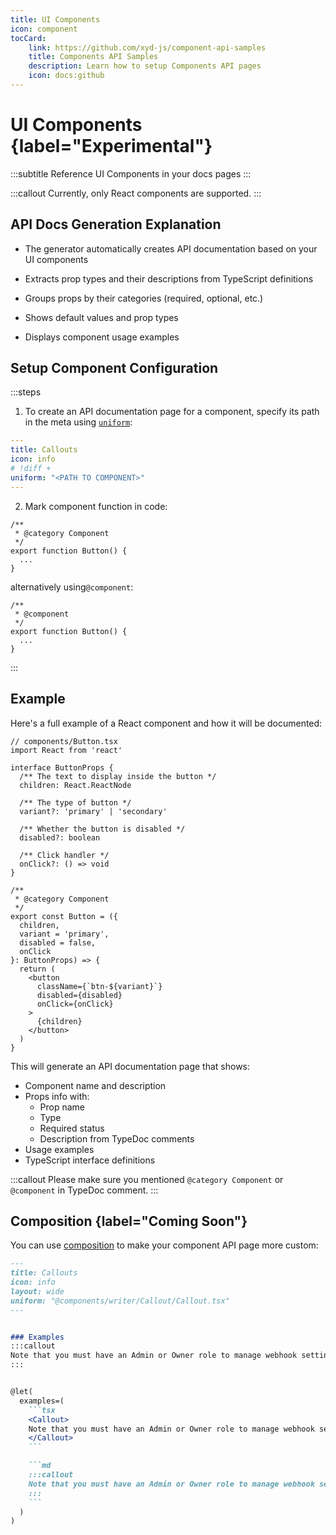 ```yaml
---
title: UI Components
icon: component
tocCard: 
    link: https://github.com/xyd-js/component-api-samples
    title: Components API Samples
    description: Learn how to setup Components API pages
    icon: docs:github
---
```


# UI Components {label="Experimental"}
:::subtitle
Reference UI Components in your docs pages
:::

:::callout
Currently, only React components are supported.
:::

## API Docs Generation Explanation

- The generator automatically creates API documentation based on your UI components

- Extracts prop types and their descriptions from TypeScript definitions

- Groups props by their categories (required, optional, etc.)

- Shows default values and prop types

- Displays component usage examples

## Setup Component Configuration

:::steps
1. To create an API documentation page for a component, specify its path in the meta using [`uniform`](/docs/reference/meta/uniform):

```yaml
---
title: Callouts
icon: info
# !diff +
uniform: "<PATH TO COMPONENT>"
---
```

2. Mark component function in code:
```tsx
/**
 * @category Component
 */
export function Button() {
  ...
}
```

alternatively using`@component`:
```tsx
/**
 * @component
 */
export function Button() {
  ...
}
```
:::

## Example
Here's a full example of a React component and how it will be documented:

```tsx
// components/Button.tsx
import React from 'react'

interface ButtonProps {
  /** The text to display inside the button */
  children: React.ReactNode

  /** The type of button */
  variant?: 'primary' | 'secondary'

  /** Whether the button is disabled */
  disabled?: boolean

  /** Click handler */
  onClick?: () => void
}

/**
 * @category Component
 */
export const Button = ({ 
  children, 
  variant = 'primary',
  disabled = false,
  onClick 
}: ButtonProps) => {
  return (
    <button 
      className={`btn-${variant}`}
      disabled={disabled}
      onClick={onClick}
    >
      {children}
    </button>
  )
}
```

This will generate an API documentation page that shows:
- Component name and description
- Props info with:
  - Prop name
  - Type
  - Required status
  - Description from TypeDoc comments
- Usage examples
- TypeScript interface definitions

:::callout
Please make sure you mentioned `@category Component` or `@component` in TypeDoc comment.
:::

## Composition {label="Coming Soon"}

You can use [composition](/docs/guides/compose-content) to make your component API page more custom:

~~~md
---
title: Callouts
icon: info
layout: wide
uniform: "@components/writer/Callout/Callout.tsx"
---


### Examples
:::callout
Note that you must have an Admin or Owner role to manage webhook settings.
:::


@let(
  examples=(
    ```tsx
    <Callout>
    Note that you must have an Admin or Owner role to manage webhook settings.
    </Callout>
    ```

    ```md
    :::callout
    Note that you must have an Admin or Owner role to manage webhook settings.
    :::
    ```
  )
)
~~~